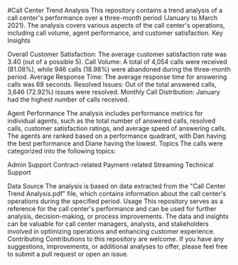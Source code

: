#Call Center Trend Analysis
This repository contains a trend analysis of a call center's performance over a three-month period (January to March 2021). The analysis covers various aspects of the call center's operations, including call volume, agent performance, and customer satisfaction.
Key Insights

Overall Customer Satisfaction: The average customer satisfaction rate was 3.40 (out of a possible 5).
Call Volume: A total of 4,054 calls were received (81.08%), while 946 calls (18.98%) were abandoned during the three-month period.
Average Response Time: The average response time for answering calls was 68 seconds.
Resolved Issues: Out of the total answered calls, 3,646 (72.92%) issues were resolved.
Monthly Call Distribution: January had the highest number of calls received.

Agent Performance
The analysis includes performance metrics for individual agents, such as the total number of answered calls, resolved calls, customer satisfaction ratings, and average speed of answering calls. The agents are ranked based on a performance quadrant, with Dan having the best performance and Diane having the lowest.
Topics
The calls were categorized into the following topics:

Admin Support
Contract-related
Payment-related
Streaming
Technical Support

Data Source
The analysis is based on data extracted from the "Call Center Trend Analysis.pdf" file, which contains information about the call center's operations during the specified period.
Usage
This repository serves as a reference for the call center's performance and can be used for further analysis, decision-making, or process improvements. The data and insights can be valuable for call center managers, analysts, and stakeholders involved in optimizing operations and enhancing customer experience.
Contributing
Contributions to this repository are welcome. If you have any suggestions, improvements, or additional analyses to offer, please feel free to submit a pull request or open an issue.

